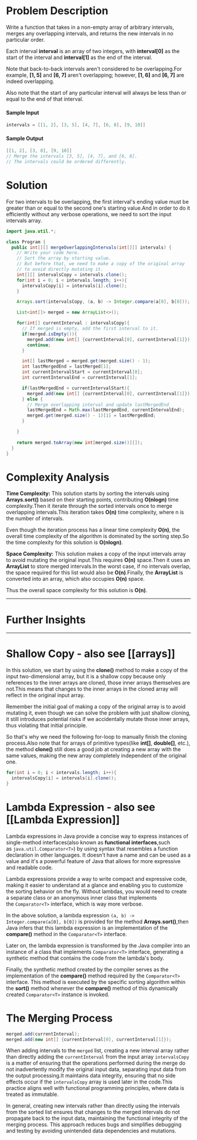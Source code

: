 # Problem Description
Write a function that takes in a non-empty array of arbitrary intervals, merges any overlapping intervals, and returns the new intervals in no particular order.

Each interval **interval** is an array of two integers, with **interval[0]** as the start of the interval and **interval[1]** as the end of the interval.

Note that back-to-back intervals aren't considered to be overlapping.For example, **[1, 5]** and **[6, 7]** aren't overlapping; however, **[1, 6]** and **[6, 7]** are indeed overlapping.

Also note that the start of any particular interval will always be less than or equal to the end of that interval.

#### Sample Input
```java
intervals = [[1, 2], [3, 5], [4, 7], [6, 8], [9, 10]]
```

#### Sample Output
```java
[[1, 2], [3, 8], [9, 10]]
// Merge the intervals [3, 5], [4, 7], and [6, 8].
// The intervals could be ordered differently.
```

# Solution
For two intervals to be overlapping, the first interval's ending value must be greater than or equal to the second one's starting value.And in order to do it efficiently without any verbose operations, we need to sort the input intervals array.

```java
import java.util.*;

class Program {
  public int[][] mergeOverlappingIntervals(int[][] intervals) {
    // Write your code here.
    // Sort the array by starting value.
    // But before that, we need to make a copy of the original array
    // to avoid directly mutating it.
    int[][] intervalsCopy = intervals.clone();
    for(int i = 0; i < intervals.length; i++){
      intervalsCopy[i] = intervals[i].clone();
    }

    Arrays.sort(intervalsCopy, (a, b) -> Integer.compare(a[0], b[0]));

    List<int[]> merged = new ArrayList<>();

    for(int[] currentInterval : intervalsCopy){
      // If merged is empty, add the first interval to it.
      if(merged.isEmpty()){
        merged.add(new int[] {currentInterval[0], currentInterval[1]});
        continue;
      }

      int[] lastMerged = merged.get(merged.size() - 1);
      int lastMergedEnd = lastMerged[1];
      int currentIntervalStart = currentInterval[0];
      int currentIntervalEnd = currentInterval[1];

      if(lastMergedEnd < currentIntervalStart){
        merged.add(new int[] {currentInterval[0], currentInterval[1]});
      } else {
        // Merge overlapping interval and update lastMergedEnd
        lastMergedEnd = Math.max(lastMergedEnd, currentIntervalEnd);
        merged.get(merged.size() - 1)[1] = lastMergedEnd;
      }

    }
    
    return merged.toArray(new int[merged.size()][]);
  }
}


```

# Complexity Analysis
**Time Complexity:** This solution starts by sorting the intervals using **Arrays.sort()** based on their starting points, contributing **O(nlogn)** time complexity.Then it iterate through the sorted intervals once to merge overlapping intervals.This iteration takes **O(n)** time complexity, where n is the number of intervals.

Even though the iteration process has a linear time complexity **O(n)**, the overall time complexity of the algorithm is dominated by the sorting step.So the time complexity for this solution is **O(nlogn)**.

**Space Complexity:** This solution makes a copy of the input intervals array to avoid mutating the original input.This requires **O(n)** space.Then it uses an **ArrayList** to store merged intervals.In the worst case, if no intervals overlap, the space required for this list would also be **O(n)**.Finally, the **ArrayList** is converted into an array, which also occupies **O(n)** space.

Thus the overall space complexity for this solution is **O(n)**.


---
# Further Insights
---
# Shallow Copy - also see [[arrays]]
In this solution, we start by using the **clone()** method to make a copy of the input two-dimensional array, but it is a shallow copy because only references to the inner arrays are cloned, those inner arrays themselves are not.This means that changes to the inner arrays in the cloned array will reflect in the original input array.

Remember the initial goal of making a copy of the original array is to avoid mutating it, even though we can solve the problem with just shallow cloning, it still introduces potential risks if we accidentally mutate those inner arrays, thus violating that initial principle.

So that's why we need the following for-loop to manually finish the cloning process.Also note that for arrays of primitive types(like **int[]**, **double[]**, etc.), the method **clone()** still does a good job at creating a new array with the same values, making the new array completely independent of the original one.
```java
for(int i = 0; i < intervals.length; i++){
  intervalsCopy[i] = intervals[i].clone();
}
```



# Lambda Expression - also see [[Lambda Expression]]
Lambda expressions in Java provide a concise way to express instances of single-method interfaces(also known as **functional interfaces**,such as `java.util.Comparator<T>`) by using syntax that resembles a function declaration in other languages. It doesn't have a name and can be used as a value and it's a powerful feature of Java that allows for more expressive and readable code.

Lambda expressions provide a way to write compact and expressive code, making it easier to understand at a glance and enabling you to customize the sorting behavior on the fly. Without lambdas, you would need to create a separate class or an anonymous inner class that implements the `Comparator<T>` interface, which is way more verbose.

In the above solution, a lambda expression `(a, b) -> Integer.compare(a[0], b[0])` is provided for the method **Arrays.sort()**,then Java infers that this lambda expression is an implementation of the **compare()** method in the `Comparator<T>` interface. 

Later on, the lambda expression is transformed by the Java compiler into an instance of a class that implements `Comparator<T>` interface, generating a synthetic method that contains the code from the lambda's body. 

Finally, the synthetic method created by the compiler serves as the implementation of the **compare()** method required by the `Comparator<T>` interface. This method is executed by the specific sorting algorithm within the **sort()** method whenever the **compare()** method of this dynamically created `Comparator<T>` instance is invoked. 

# The Merging Process
```java
merged.add(currentInterval);
merged.add(new int[] {currentInterval[0], currentInterval[1]});
```

When adding intervals to the `merged` list, creating a new interval array rather than directly adding the `currentInterval` from the input array `intervalsCopy` is a matter of ensuring that the operations performed during the merge do not inadvertently modify the original input data, separating input data from the output processing.It maintains data integrity, ensuring that no side effects occur if the `intervalsCopy` array is used later in the code.This practice aligns well with functional programming principles, where data is treated as immutable.

In general, creating new intervals rather than directly using the intervals from the sorted list ensures that changes to the merged intervals do not propagate back to the input data, maintaining the functional integrity of the merging process. This approach reduces bugs and simplifies debugging and testing by avoiding unintended data dependencies and mutations.




